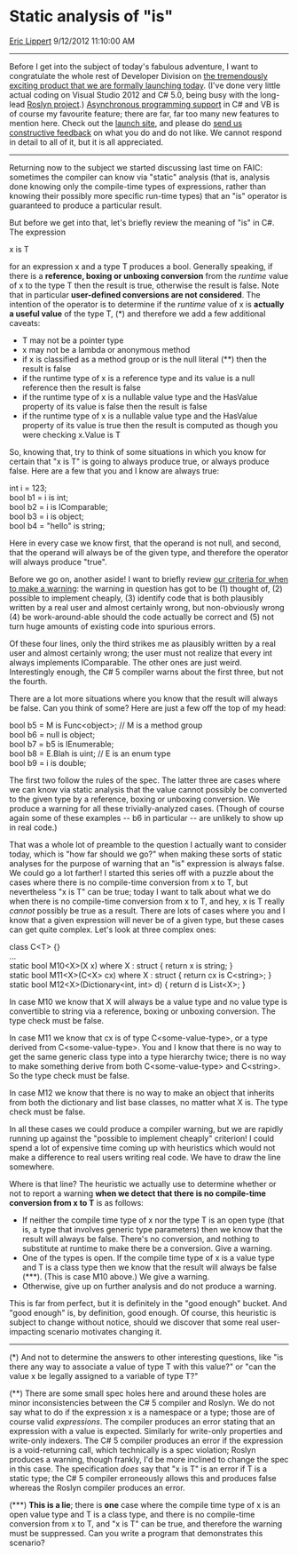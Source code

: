 # Static analysis of "is"

[Eric Lippert](https://social.msdn.microsoft.com/profile/Eric%20Lippert) 9/12/2012 11:10:00 AM

-----

Before I get into the subject of today's fabulous adventure, I want to congratulate the whole rest of Developer Division on [the tremendously exciting product that we are formally launching today](http://blogs.msdn.com/b/somasegar/archive/2012/09/12/visual-studio-2012-and-net-4-5-launch.aspx). (I've done very little actual coding on Visual Studio 2012 and C\# 5.0, being busy with the long-lead [Roslyn project](http://msdn.microsoft.com/roslyn).) [Asynchronous programming support](http://blogs.msdn.com/b/ericlippert/archive/tags/async/) in C\# and VB is of course my favourite feature; there are far, far too many new features to mention here. Check out the [launch site](http://www.visualstudiolaunch.com), and please do [send us constructive feedback](http://connect.microsoft.com/) on what you do and do not like. We cannot respond in detail to all of it, but it is all appreciated.

-----

Returning now to the subject we started discussing last time on FAIC: sometimes the compiler can know via "static" analysis (that is, analysis done knowing only the compile-time types of expressions, rather than knowing their possibly more specific run-time types) that an "is" operator is guaranteed to produce a particular result.

But before we get into that, let's briefly review the meaning of "is" in C\#. The expression

x is T

for an expression x and a type T produces a bool. Generally speaking, if there is a **reference, boxing or unboxing conversion** from the *runtime* value of x to the type T then the result is true, otherwise the result is false. Note that in particular **user-defined conversions are not considered**. The intention of the operator is to determine if the *runtime* value of x is **actually a useful value** of the type T, (\*) and therefore we add a few additional caveats:

  - T may not be a pointer type
  - x may not be a lambda or anonymous method
  - if x is classified as a method group or is the null literal (\*\*) then the result is false
  - if the runtime type of x is a reference type and its value is a null reference then the result is false
  - if the runtime type of x is a nullable value type and the HasValue property of its value is false then the result is false
  - if the runtime type of x is a nullable value type and the HasValue property of its value is true then the result is computed as though you were checking x.Value is T

So, knowing that, try to think of some situations in which you know for certain that "x is T" is going to always produce true, or always produce false. Here are a few that you and I know are always true:

int i = 123;  
bool b1 = i is int;  
bool b2 = i is IComparable;  
bool b3 = i is object;  
bool b4 = "hello" is string;

Here in every case we know first, that the operand is not null, and second, that the operand will always be of the given type, and therefore the operator will always produce "true".

Before we go on, another aside\! I want to briefly review [our criteria for when to make a warning](http://blogs.msdn.com/b/ericlippert/archive/2011/03/03/danger-will-robinson.aspx): the warning in question has got to be (1) thought of, (2) possible to implement cheaply, (3) identify code that is both plausibly written by a real user and almost certainly wrong, but non-obviously wrong (4) be work-around-able should the code actually be correct and (5) not turn huge amounts of existing code into spurious errors.

Of these four lines, only the third strikes me as plausibly written by a real user and almost certainly wrong; the user must not realize that every int always implements IComparable. The other ones are just weird. Interestingly enough, the C\# 5 compiler warns about the first three, but not the fourth.

There are a lot more situations where you know that the result will always be false. Can you think of some? Here are just a few off the top of my head:

bool b5 = M is Func\<object\>; // M is a method group  
bool b6 = null is object;  
bool b7 = b5 is IEnumerable;  
bool b8 = E.Blah is uint; // E is an enum type  
bool b9 = i is double;

The first two follow the rules of the spec. The latter three are cases where we can know via static analysis that the value cannot possibly be converted to the given type by a reference, boxing or unboxing conversion. We produce a warning for all these trivially-analyzed cases. (Though of course again some of these examples -- b6 in particular -- are unlikely to show up in real code.)

That was a whole lot of preamble to the question I actually want to consider today, which is "how far should we go?" when making these sorts of static analyses for the purpose of warning that an "is" expression is always false. We could go a lot farther\! I started this series off with a puzzle about the cases where there is no compile-time conversion from x to T, but nevertheless "x is T" can be true; today I want to talk about what we do when there is no compile-time conversion from x to T, and hey, x is T really *cannot* possibly be true as a result. There are lots of cases where you and I know that a given expression will never be of a given type, but these cases can get quite complex. Let's look at three complex ones:

class C\<T\> {}  
...  
static bool M10\<X\>(X x) where X : struct { return x is string; }  
static bool M11\<X\>(C\<X\> cx) where X : struct { return cx is C\<string\>; }  
static bool M12\<X\>(Dictionary\<int, int\> d) { return d is List\<X\>; }

In case M10 we know that X will always be a value type and no value type is convertible to string via a reference, boxing or unboxing conversion. The type check must be false.

In case M11 we know that cx is of type C\<some-value-type\>, or a type derived from C\<some-value-type\>. You and I know that there is no way to get the same generic class type into a type hierarchy twice; there is no way to make something derive from both C\<some-value-type\> and C\<string\>. So the type check must be false.

In case M12 we know that there is no way to make an object that inherits from both the dictionary and list base classes, no matter what X is. The type check must be false.

In all these cases we could produce a compiler warning, but we are rapidly running up against the "possible to implement cheaply" criterion\! I could spend a lot of expensive time coming up with heuristics which would not make a difference to real users writing real code. We have to draw the line somewhere.

Where is that line? The heuristic we actually use to determine whether or not to report a warning **when we detect that there is no compile-time conversion from x to T** is as follows:

  - If neither the compile time type of x nor the type T is an open type (that is, a type that involves generic type parameters) then we know that the result will always be false. There's no conversion, and nothing to substitute at runtime to make there be a conversion. Give a warning.
  - One of the types is open. If the compile time type of x is a value type and T is a class type then we know that the result will always be false (\*\*\*). (This is case M10 above.) We give a warning.
  - Otherwise, give up on further analysis and do not produce a warning.

This is far from perfect, but it is definitely in the "good enough" bucket. And "good enough" is, by definition, good enough. Of course, this heuristic is subject to change without notice, should we discover that some real user-impacting scenario motivates changing it.

-----

(\*) And not to determine the answers to other interesting questions, like "is there any way to associate a value of type T with this value?" or "can the value x be legally assigned to a variable of type T?"

(\*\*) There are some small spec holes here and around these holes are minor inconsistencies between the C\# 5 compiler and Roslyn. We do not say what to do if the expression x is a namespace or a type; those are of course valid *expressions*. The compiler produces an error stating that an expression with a value is expected. Similarly for write-only properties and write-only indexers. The C\# 5 compiler produces an error if the expression is a void-returning call, which technically is a spec violation; Roslyn produces a warning, though frankly, I'd be more inclined to change the spec in this case. The specification *does* say that "x is T" is an error if T is a static type; the C\# 5 compiler erroneously allows this and produces false whereas the Roslyn compiler produces an error.

(\*\*\*) **This is a lie**; there is **one** case where the compile time type of x is an open value type and T is a class type, and there is no compile-time conversion from x to T, and "x is T" can be true, and therefore the warning must be suppressed. Can you write a program that demonstrates this scenario?

